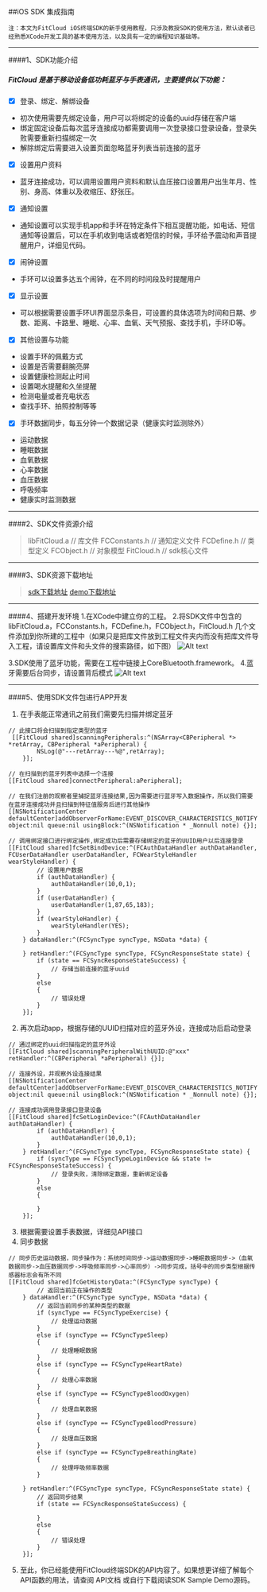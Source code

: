 ##iOS  SDK 集成指南

```
注：本文为FitCloud iOS终端SDK的新手使用教程，只涉及教授SDK的使用方法，默认读者已经熟悉XCode开发工具的基本使用方法，以及具有一定的编程知识基础等。
```
---
####1、SDK功能介绍

##### FitCloud 是基于移动设备低功耗蓝牙与手表通讯，主要提供以下功能：

- [x] 登录、绑定、解绑设备
- 初次使用需要先绑定设备，用户可以将绑定的设备的uuid存储在客户端
- 绑定固定设备后每次蓝牙连接成功都需要调用一次登录接口登录设备，登录失败需要重新扫描绑定一次
- 解除绑定后需要进入设置页面忽略蓝牙列表当前连接的蓝牙
- [x] 设置用户资料 
- 蓝牙连接成功，可以调用设置用户资料和默认血压接口设置用户出生年月、性别、身高、体重以及收缩压、舒张压。
- [x] 通知设置
- 通知设置可以实现手机app和手环在特定条件下相互提醒功能，如电话、短信通知等设置后，可以在手机收到电话或者短信的时候，手环给予震动和声音提醒用户，详细见代码。
- [x] 闹钟设置
- 手环可以设置多达五个闹钟，在不同的时间段及时提醒用户
- [x] 显示设置
- 可以根据需要设置手环UI界面显示条目，可设置的具体选项为时间和日期、步数、距离、卡路里、睡眠、心率、血氧、天气预报、查找手机，手环ID等。
- [x] 其他设置与功能
- 设置手环的佩戴方式
- 设置是否需要翻腕亮屏
- 设置健康检测起止时间
- 设置喝水提醒和久坐提醒
- 检测电量或者充电状态
- 查找手环、拍照控制等等
- [x] 手环数据同步，每五分钟一个数据记录（健康实时监测除外）
- 运动数据
- 睡眠数据
- 血氧数据
- 心率数据
- 血压数据
- 呼吸频率
- 健康实时监测数据

---
####2、SDK文件资源介绍
>libFitCloud.a // 库文件
    FCConstants.h // 通知定义文件
    FCDefine.h // 类型定义
    FCObject.h // 对象模型
    FitCloud.h // sdk核心文件
   
 ---
####3、SDK资源下载地址   
>  [sdk下载地址](https://github.com/myz1104/FitCloud-SDK.git)
>  [demo下载地址](https://github.com/myz1104/FCDemo.git)

---
####4、搭建开发环境
1.在XCode中建立你的工程。
2.将SDK文件中包含的 libFitCloud.a，FCConstants.h，FCDefine.h，FCObject.h，FitCloud.h  几个文件添加到你所建的工程中（如果只是把库文件放到工程文件夹内而没有把库文件导入工程，请设置库文件和头文件的搜索路径，如下图）
![Alt text](./1477239550265.png)

3.SDK使用了蓝牙功能，需要在工程中链接上CoreBluetooth.framework。
4.蓝牙需要后台同步，请设置背后模式
![Alt text](./1477239815179.png)

---
####5、使用SDK文件包进行APP开发
1. 在手表能正常通讯之前我们需要先扫描并绑定蓝牙
```
// 此接口将会扫描到指定类型的蓝牙
 [[FitCloud shared]scanningPeripherals:^(NSArray<CBPeripheral *> *retArray, CBPeripheral *aPeripheral) {
        NSLog(@"---retArray---%@",retArray);
    }];
    
// 在扫描到的蓝牙列表中选择一个连接
[[FitCloud shared]connectPeripheral:aPeripheral];

// 在我们注册的观察者里捕捉蓝牙连接结果,因为需要进行蓝牙写入数据操作，所以我们需要在蓝牙连接成功并且扫描到特征值服务后进行其他操作
[[NSNotificationCenter defaultCenter]addObserverForName:EVENT_DISCOVER_CHARACTERISTICS_NOTIFY object:nil queue:nil usingBlock:^(NSNotification * _Nonnull note) {}];

// 调用绑定接口进行绑定操作,绑定成功后需要存储绑定的蓝牙的UUID用户以后连接登录
[[FitCloud shared]fcSetBindDevice:^(FCAuthDataHandler authDataHandler, FCUserDataHandler userDataHandler, FCWearStyleHandler wearStyleHandler) {
		// 设置用户数据
        if (authDataHandler) {
            authDataHandler(10,0,1);
        }
        if (userDataHandler) {
            userDataHandler(1,87,65,183);
        }
        if (wearStyleHandler) {
            wearStyleHandler(YES);
        }
    } dataHandler:^(FCSyncType syncType, NSData *data) {
        
    } retHandler:^(FCSyncType syncType, FCSyncResponseState state) {
        if (state == FCSyncResponseStateSuccess) {
            // 存储当前连接的蓝牙uuid
        }
        else
        {
            // 错误处理
        }
    }];

```
2. 再次启动app，根据存储的UUID扫描对应的蓝牙外设，连接成功后启动登录
```
// 通过绑定的uuid扫描指定的蓝牙外设
[[FitCloud shared]scanningPeripheralWithUUID:@"xxx" retHandler:^(CBPeripheral *aPeripheral) {}];

// 连接外设，并观察外设连接结果
[[NSNotificationCenter defaultCenter]addObserverForName:EVENT_DISCOVER_CHARACTERISTICS_NOTIFY object:nil queue:nil usingBlock:^(NSNotification * _Nonnull note) {}];

// 连接成功调用登录接口登录设备
[[FitCloud shared]fcSetLoginDevice:^(FCAuthDataHandler authDataHandler) {
        if (authDataHandler) {
            authDataHandler(10,0,1);
        }
    } retHandler:^(FCSyncType syncType, FCSyncResponseState state) {
        if (syncType == FCSyncTypeLoginDevice && state != FCSyncResponseStateSuccess) {
            // 登录失败，清除绑定数据，重新绑定设备
        }
        else
        {
            
        }
    }];
```
3. 根据需要设置手表数据，详细见API接口
4. 同步数据
```
// 同步历史运动数据，同步操作为：系统时间同步->运动数据同步->睡眠数据同步->（血氧数据同步->血压数据同步->呼吸频率同步->心率同步）->同步完成，括号中的同步类型根据传感器标志会有所不同
[[FitCloud shared]fcGetHistoryData:^(FCSyncType syncType) {
        // 返回当前正在操作的类型
    } dataHandler:^(FCSyncType syncType, NSData *data) {
        // 返回当前同步的某种类型的数据
        if (syncType == FCSyncTypeExercise) {
            // 处理运动数据
        }
        else if (syncType == FCSyncTypeSleep)
        {
            // 处理睡眠数据
        }
        else if (syncType == FCSyncTypeHeartRate)
        {
            // 处理心率数据
        }
        else if (syncType == FCSyncTypeBloodOxygen)
        {
            // 处理血氧数据
        }
        else if (syncType == FCSyncTypeBloodPressure)
        {
            // 处理血压数据
        }
        else if (syncType == FCSyncTypeBreathingRate)
        {
            // 处理呼吸频率数据
        }
        
    } retHandler:^(FCSyncType syncType, FCSyncResponseState state) {
        // 返回同步结果
        if (state == FCSyncResponseStateSuccess) {
            
        }
        else
        {
            // 错误处理
        }
    }];
```
5. 至此，你已经能使用FitCloud终端SDK的API内容了。如果想更详细了解每个API函数的用法，请查阅 API文档 或自行下载阅读SDK Sample Demo源码。

